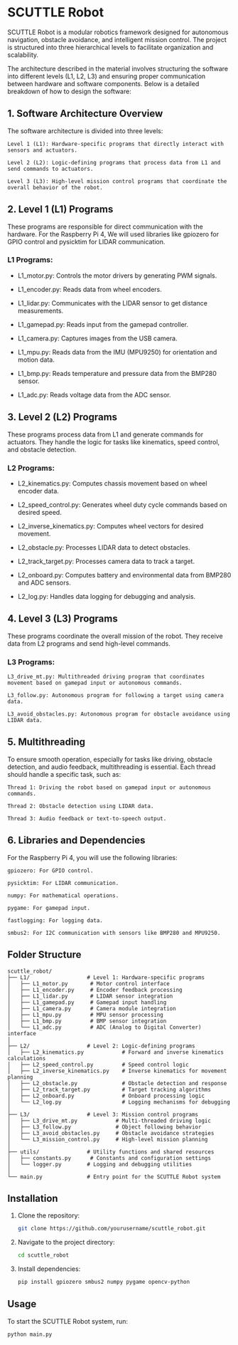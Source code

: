 # SCUTTLE Robot

SCUTTLE Robot is a modular robotics framework designed for autonomous navigation, obstacle avoidance, and intelligent mission control. The project is structured into three hierarchical levels to facilitate organization and scalability.

The architecture described in the material involves structuring the software into different levels (L1, L2, L3) and ensuring proper communication between hardware and software components. Below is a detailed breakdown of how to design the software:

## 1. Software Architecture Overview

The software architecture is divided into three levels:

    Level 1 (L1): Hardware-specific programs that directly interact with sensors and actuators.

    Level 2 (L2): Logic-defining programs that process data from L1 and send commands to actuators.

    Level 3 (L3): High-level mission control programs that coordinate the overall behavior of the robot.

## 2. Level 1 (L1) Programs

These programs are responsible for direct communication with the hardware. For the Raspberry Pi 4, We will used libraries like gpiozero for GPIO control and pysicktim for LIDAR communication.

### L1 Programs:

   - L1_motor.py: Controls the motor drivers by generating PWM signals.

   - L1_encoder.py: Reads data from wheel encoders.

   - L1_lidar.py: Communicates with the LIDAR sensor to get distance measurements.

   - L1_gamepad.py: Reads input from the gamepad controller.

   - L1_camera.py: Captures images from the USB camera.

   - L1_mpu.py: Reads data from the IMU (MPU9250) for orientation and motion data.

   - L1_bmp.py: Reads temperature and pressure data from the BMP280 sensor.

   - L1_adc.py: Reads voltage data from the ADC sensor.

## 3. Level 2 (L2) Programs

These programs process data from L1 and generate commands for actuators. They handle the logic for tasks like kinematics, speed control, and obstacle detection.

### L2 Programs:

   - L2_kinematics.py: Computes chassis movement based on wheel encoder data.

   - L2_speed_control.py: Generates wheel duty cycle commands based on desired speed.

   - L2_inverse_kinematics.py: Computes wheel vectors for desired movement.

   - L2_obstacle.py: Processes LIDAR data to detect obstacles.

   - L2_track_target.py: Processes camera data to track a target.

   - L2_onboard.py: Computes battery and environmental data from BMP280 and ADC sensors.

   - L2_log.py: Handles data logging for debugging and analysis.

## 4. Level 3 (L3) Programs

These programs coordinate the overall mission of the robot. They receive data from L2 programs and send high-level commands.
### L3 Programs:

    L3_drive_mt.py: Multithreaded driving program that coordinates movement based on gamepad input or autonomous commands.

    L3_follow.py: Autonomous program for following a target using camera data.

    L3_avoid_obstacles.py: Autonomous program for obstacle avoidance using LIDAR data.

## 5. Multithreading

To ensure smooth operation, especially for tasks like driving, obstacle detection, and audio feedback, multithreading is essential. Each thread should handle a specific task, such as:

    Thread 1: Driving the robot based on gamepad input or autonomous commands.

    Thread 2: Obstacle detection using LIDAR data.

    Thread 3: Audio feedback or text-to-speech output.

## 6. Libraries and Dependencies

For the Raspberry Pi 4, you will use the following libraries:

    gpiozero: For GPIO control.

    pysicktim: For LIDAR communication.

    numpy: For mathematical operations.

    pygame: For gamepad input.

    fastlogging: For logging data.

    smbus2: For I2C communication with sensors like BMP280 and MPU9250.


## Folder Structure
```
scuttle_robot/
├── L1/                  # Level 1: Hardware-specific programs
│   ├── L1_motor.py       # Motor control interface
│   ├── L1_encoder.py     # Encoder feedback processing
│   ├── L1_lidar.py       # LIDAR sensor integration
│   ├── L1_gamepad.py     # Gamepad input handling
│   ├── L1_camera.py      # Camera module integration
│   ├── L1_mpu.py         # MPU sensor processing
│   ├── L1_bmp.py         # BMP sensor integration
│   └── L1_adc.py         # ADC (Analog to Digital Converter) interface
│
├── L2/                  # Level 2: Logic-defining programs
│   ├── L2_kinematics.py            # Forward and inverse kinematics calculations
│   ├── L2_speed_control.py         # Speed control logic
│   ├── L2_inverse_kinematics.py    # Inverse kinematics for movement planning
│   ├── L2_obstacle.py              # Obstacle detection and response
│   ├── L2_track_target.py          # Target tracking algorithms
│   ├── L2_onboard.py               # Onboard processing logic
│   └── L2_log.py                   # Logging mechanisms for debugging
│
├── L3/                  # Level 3: Mission control programs
│   ├── L3_drive_mt.py            # Multi-threaded driving logic
│   ├── L3_follow.py              # Object following behavior
│   ├── L3_avoid_obstacles.py     # Obstacle avoidance strategies
│   └── L3_mission_control.py     # High-level mission planning
│
├── utils/               # Utility functions and shared resources
│   ├── constants.py      # Constants and configuration settings
│   └── logger.py        # Logging and debugging utilities
│
└── main.py              # Entry point for the SCUTTLE Robot system
```

## Installation

1. Clone the repository:
   ```sh
   git clone https://github.com/yourusername/scuttle_robot.git
   ```
2. Navigate to the project directory:
   ```sh
   cd scuttle_robot
   ```
3. Install dependencies:
   ```sh
   pip install gpiozero smbus2 numpy pygame opencv-python
   ```

## Usage
To start the SCUTTLE Robot system, run:
```sh
python main.py
```

